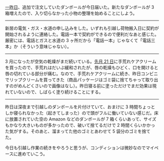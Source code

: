 [一昨日](/2018/02/28)、追加で注文していたダンボールが今日届いた。新たなダンボールが 3 箱増えたので、入り切らなかった小物の整理を始めることにしよう。

---

新居の電気・ガス・水道の申し込みをした。いずれも引越し荷物搬入日に契約が開始されるように連絡した。電話一本で契約ができるので便利だなあと感じた。厳密には、電話とガスと水道の 3 ヶ所だから「電話一本」じゃなくて「電話三本」か（そういう意味じゃない）。

---

3 月になったが空気の乾燥がまだ続いている。[先月 21 日](/2018/02/21)に手荒れケアクリームを買ったので、手荒れはだいぶ緩和されたが、唇の乾燥もひどく、口を開けると唇の切れている部分が痛む。なので、手荒れケアクリームに続き、昨日コンビニでリップクリームを買ってきた（商品パッケージはゴミ袋に捨てちゃって取り出すのがめんどくさいので画像はなし）。昨日寝る前に塗っただけでまだ効果は現れていないので、しばらく塗り続けることにする。

---

昨日は深夜まで引越しのダンボールを片付けていて、おまけに 3 時間ちょっとしか寝られなかった（起きてしまった）ので頭がフルに働いていない感じだ。床に放置されていた空の Amazon などのダンボールが 7 箱くらいあって、サイズもかなり大きいものが多かったので、破いて捨てるだけで 2 時間くらいかかった気がする。そのあと、溜まってた他のゴミとあわせて 5 袋分のゴミを捨てた。

今日も引越し作業の続きをやろうと思うが、コンディションは微妙なのでマイペースに進めていこう。
